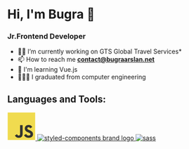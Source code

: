 <h1>Hi, I'm Bugra 👋</h1>
<h3>Jr.Frontend Developer</h3>

- 👨‍💻 I’m currently working on GTS Global Travel Services*
- 📫 How to reach me **contact@bugraarslan.net**
- 📗 I'm learning Vue.js
- 👨🏼‍🎓 I graduated from computer engineering
<h2 align="left">Languages and Tools:</h2>
<p align="left">
<a href="https://developer.mozilla.org/en-US/docs/Web/JavaScript" target="_blank"> 
<img src="https://raw.githubusercontent.com/devicons/devicon/master/icons/javascript/javascript-original.svg" alt="javascript" width="64" height="64"/> 
</a>
<a href="#adobeXd" target="_blank">
<img src="https://www.svgrepo.com/show/303109/adobe-xd-logo.svg" alt="styled-components brand logo" width="64" height="64"/>
</a>
<a href="#css" target="_blank">
<img src="https://www.svgrepo.com/show/125597/css.svg" alt="sass" width="64" height="64"/>
</a> 
</p>
